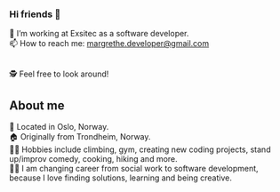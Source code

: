 ### Hi friends 👋

🔭 I’m working at Exsitec as a software developer. <br>
📫 How to reach me: margrethe.developer@gmail.com<br><br>

🕵️ Feel free to look around!

## About me 

📍 Located in Oslo, Norway.<br>
🏠 Originally from Trondheim, Norway.<br>
🧗‍♀️ Hobbies include climbing, gym, creating new coding projects, stand up/improv comedy, cooking, hiking and more.<br>
🤹‍♀️ I am changing career from social work to software development, because I love finding solutions, learning and being creative.<br><br>
